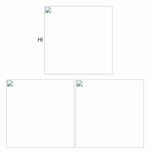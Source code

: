 <p align="center">
  HI
  <img height="180em" src="http://mazassumnida.wtf/api/v2/generate_badge?boj=shskid" align = "center"/>
</p>
<p align="center">
<img height="180em" src="https://github-readme-stats.vercel.app/api?username=chucoding&theme=vue-dark&show_icons=true" align = "center"/>
<img height="180em" src="https://github-readme-stats.vercel.app/api/top-langs/?username=chucoding&layout=demo" align="center"/>
</p>
